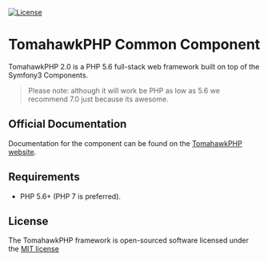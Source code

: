 [![License](https://poser.pugx.org/tomahawk/framework/license)](https://packagist.org/packages/tomahawk/framework)

# TomahawkPHP Common Component

TomahawkPHP 2.0 is a PHP 5.6 full-stack web framework built on top of the Symfony3 Components.

> Please note: although it will work be PHP as low as 5.6 we recommend 7.0 just because its awesome.

## Official Documentation

Documentation for the component can be found on the [TomahawkPHP website](http://www.tomahawkphp.com/docs).

## Requirements

- PHP 5.6+ (PHP 7 is preferred).

## License

The TomahawkPHP framework is open-sourced software licensed under the [MIT license](http://opensource.org/licenses/MIT)
